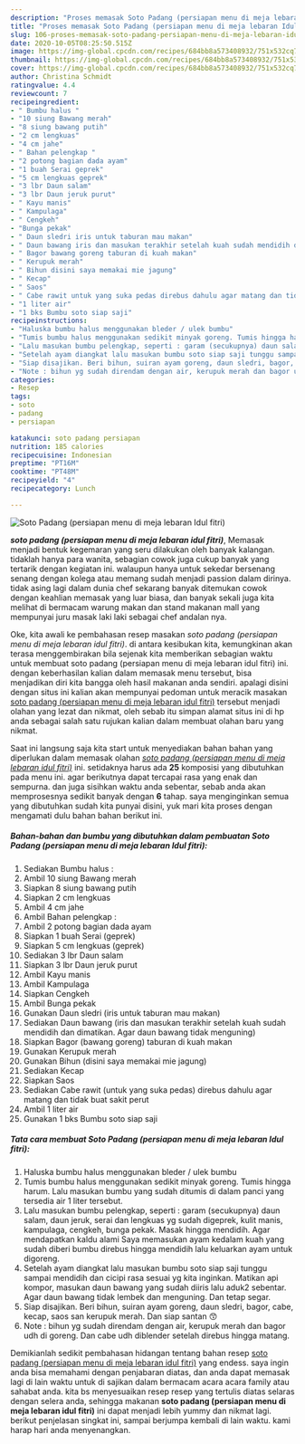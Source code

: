 ```yaml
---
description: "Proses memasak Soto Padang (persiapan menu di meja lebaran Idul fitri), Sempurna"
title: "Proses memasak Soto Padang (persiapan menu di meja lebaran Idul fitri), Sempurna"
slug: 106-proses-memasak-soto-padang-persiapan-menu-di-meja-lebaran-idul-fitri-sempurna
date: 2020-10-05T08:25:50.515Z
image: https://img-global.cpcdn.com/recipes/684bb8a573408932/751x532cq70/soto-padang-persiapan-menu-di-meja-lebaran-idul-fitri-foto-resep-utama.jpg
thumbnail: https://img-global.cpcdn.com/recipes/684bb8a573408932/751x532cq70/soto-padang-persiapan-menu-di-meja-lebaran-idul-fitri-foto-resep-utama.jpg
cover: https://img-global.cpcdn.com/recipes/684bb8a573408932/751x532cq70/soto-padang-persiapan-menu-di-meja-lebaran-idul-fitri-foto-resep-utama.jpg
author: Christina Schmidt
ratingvalue: 4.4
reviewcount: 7
recipeingredient:
- " Bumbu halus "
- "10 siung Bawang merah"
- "8 siung bawang putih"
- "2 cm lengkuas"
- "4 cm jahe"
- " Bahan pelengkap "
- "2 potong bagian dada ayam"
- "1 buah Serai geprek"
- "5 cm lengkuas geprek"
- "3 lbr Daun salam"
- "3 lbr Daun jeruk purut"
- " Kayu manis"
- " Kampulaga"
- " Cengkeh"
- "Bunga pekak"
- " Daun sledri iris untuk taburan mau makan"
- " Daun bawang iris dan masukan terakhir setelah kuah sudah mendidih dan dimatikan Agar daun bawang tidak menguning"
- " Bagor bawang goreng taburan di kuah makan"
- " Kerupuk merah"
- " Bihun disini saya memakai mie jagung"
- " Kecap"
- " Saos"
- " Cabe rawit untuk yang suka pedas direbus dahulu agar matang dan tidak buat sakit perut"
- "1 liter air"
- "1 bks Bumbu soto siap saji"
recipeinstructions:
- "Haluska bumbu halus menggunakan bleder / ulek bumbu"
- "Tumis bumbu halus menggunakan sedikit minyak goreng. Tumis hingga harum. Lalu masukan bumbu yang sudah ditumis di dalam panci yang tersedia air 1 liter tersebut."
- "Lalu masukan bumbu pelengkap, seperti : garam (secukupnya) daun salam, daun jeruk, serai dan lengkuas yg sudah digeprek, kulit manis, kampulaga, cengkeh, bunga pekak. Masak hingga mendidih. Agar mendapatkan kaldu alami Saya memasukan ayam kedalam kuah yang sudah diberi bumbu direbus hingga mendidih lalu keluarkan ayam untuk digoreng."
- "Setelah ayam diangkat lalu masukan bumbu soto siap saji tunggu sampai mendidih dan cicipi rasa sesuai yg kita inginkan. Matikan api kompor, masukan daun bawang yang sudah diiris lalu aduk2 sebentar. Agar daun bawang tidak lembek dan menguning. Dan tetap segar."
- "Siap disajikan. Beri bihun, suiran ayam goreng, daun sledri, bagor, cabe, kecap, saos san kerupuk merah. Dan siap santan 😙"
- "Note : bihun yg sudah direndam dengan air, kerupuk merah dan bagor udh di goreng. Dan cabe udh diblender setelah direbus hingga matang."
categories:
- Resep
tags:
- soto
- padang
- persiapan

katakunci: soto padang persiapan 
nutrition: 185 calories
recipecuisine: Indonesian
preptime: "PT16M"
cooktime: "PT48M"
recipeyield: "4"
recipecategory: Lunch

---
```



![Soto Padang (persiapan menu di meja lebaran Idul fitri)](https://img-global.cpcdn.com/recipes/684bb8a573408932/751x532cq70/soto-padang-persiapan-menu-di-meja-lebaran-idul-fitri-foto-resep-utama.jpg)

<b><i>soto padang (persiapan menu di meja lebaran idul fitri)</i></b>, Memasak menjadi bentuk kegemaran yang seru dilakukan oleh banyak kalangan. tidaklah hanya para wanita, sebagian cowok juga cukup banyak yang tertarik dengan kegiatan ini. walaupun hanya untuk sekedar bersenang senang dengan kolega atau memang sudah menjadi passion dalam dirinya. tidak asing lagi dalam dunia chef sekarang banyak ditemukan cowok dengan keahlian memasak yang luar biasa, dan banyak sekali juga kita melihat di bermacam warung makan dan stand makanan mall yang mempunyai juru masak laki laki sebagai chef andalan nya.

Oke, kita awali ke pembahasan resep masakan <i>soto padang (persiapan menu di meja lebaran idul fitri)</i>. di antara kesibukan kita, kemungkinan akan terasa menggembirakan bila sejenak kita memberikan sebagian waktu untuk membuat soto padang (persiapan menu di meja lebaran idul fitri) ini. dengan keberhasilan kalian dalam memasak menu tersebut, bisa menjadikan diri kita bangga oleh hasil makanan anda sendiri. apalagi disini dengan situs ini kalian akan mempunyai pedoman untuk meracik masakan <u>soto padang (persiapan menu di meja lebaran idul fitri)</u> tersebut menjadi olahan yang lezat dan nikmat, oleh sebab itu simpan alamat situs ini di hp anda sebagai salah satu rujukan kalian dalam membuat olahan baru yang nikmat.




Saat ini langsung saja kita start untuk menyediakan bahan bahan yang diperlukan dalam memasak olahan <u><i>soto padang (persiapan menu di meja lebaran idul fitri)</i></u> ini. setidaknya harus ada <b>25</b> komposisi yang dibutuhkan pada menu ini. agar berikutnya dapat tercapai rasa yang enak dan sempurna. dan juga sisihkan waktu anda sebentar, sebab anda akan memprosesnya sedikit banyak dengan <b>6</b> tahap. saya menginginkan semua yang dibutuhkan sudah kita punyai disini, yuk mari kita proses dengan mengamati dulu bahan bahan berikut ini.

<!--inarticleads1-->

##### Bahan-bahan dan bumbu yang dibutuhkan dalam pembuatan Soto Padang (persiapan menu di meja lebaran Idul fitri):

1. Sediakan  Bumbu halus :
1. Ambil 10 siung Bawang merah
1. Siapkan 8 siung bawang putih
1. Siapkan 2 cm lengkuas
1. Ambil 4 cm jahe
1. Ambil  Bahan pelengkap :
1. Ambil 2 potong bagian dada ayam
1. Siapkan 1 buah Serai (geprek)
1. Siapkan 5 cm lengkuas (geprek)
1. Sediakan 3 lbr Daun salam
1. Siapkan 3 lbr Daun jeruk purut
1. Ambil  Kayu manis
1. Ambil  Kampulaga
1. Siapkan  Cengkeh
1. Ambil Bunga pekak
1. Gunakan  Daun sledri (iris untuk taburan mau makan)
1. Sediakan  Daun bawang (iris dan masukan terakhir setelah kuah sudah mendidih dan dimatikan. Agar daun bawang tidak menguning)
1. Siapkan  Bagor (bawang goreng) taburan di kuah makan
1. Gunakan  Kerupuk merah
1. Gunakan  Bihun (disini saya memakai mie jagung)
1. Sediakan  Kecap
1. Siapkan  Saos
1. Sediakan  Cabe rawit (untuk yang suka pedas) direbus dahulu agar matang dan tidak buat sakit perut
1. Ambil 1 liter air
1. Gunakan 1 bks Bumbu soto siap saji




<!--inarticleads2-->

##### Tata cara membuat Soto Padang (persiapan menu di meja lebaran Idul fitri):

1. Haluska bumbu halus menggunakan bleder / ulek bumbu
1. Tumis bumbu halus menggunakan sedikit minyak goreng. Tumis hingga harum. Lalu masukan bumbu yang sudah ditumis di dalam panci yang tersedia air 1 liter tersebut.
1. Lalu masukan bumbu pelengkap, seperti : garam (secukupnya) daun salam, daun jeruk, serai dan lengkuas yg sudah digeprek, kulit manis, kampulaga, cengkeh, bunga pekak. Masak hingga mendidih. Agar mendapatkan kaldu alami Saya memasukan ayam kedalam kuah yang sudah diberi bumbu direbus hingga mendidih lalu keluarkan ayam untuk digoreng.
1. Setelah ayam diangkat lalu masukan bumbu soto siap saji tunggu sampai mendidih dan cicipi rasa sesuai yg kita inginkan. Matikan api kompor, masukan daun bawang yang sudah diiris lalu aduk2 sebentar. Agar daun bawang tidak lembek dan menguning. Dan tetap segar.
1. Siap disajikan. Beri bihun, suiran ayam goreng, daun sledri, bagor, cabe, kecap, saos san kerupuk merah. Dan siap santan 😙
1. Note : bihun yg sudah direndam dengan air, kerupuk merah dan bagor udh di goreng. Dan cabe udh diblender setelah direbus hingga matang.




Demikianlah sedikit pembahasan hidangan tentang bahan resep <u>soto padang (persiapan menu di meja lebaran idul fitri)</u> yang endess. saya ingin anda bisa memahami dengan penjabaran diatas, dan anda dapat memasak lagi di lain waktu untuk di sajikan dalam bermacam acara acara family atau sahabat anda. kita bs menyesuaikan resep resep yang tertulis diatas selaras dengan selera anda, sehingga makanan <b>soto padang (persiapan menu di meja lebaran idul fitri)</b> ini dapat menjadi lebih yummy dan nikmat lagi. berikut penjelasan singkat ini, sampai berjumpa kembali di lain waktu. kami harap hari anda menyenangkan.
